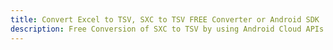 ---title: Convert Excel to TSV, SXC to TSV FREE Converter or Android SDKdescription: Free Conversion of SXC to TSV by using Android Cloud APIs & SDKs. Also Create, Edit & Render Microsoft Excel, CSV and SpreadsheetML worksheets or spreadsheet in the Cloud.---